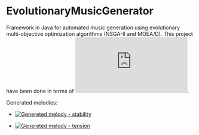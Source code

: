 # EvolutionaryMusicGenerator

Framework in Java for automated music generation using evolutionary multi-objective optimization algorithms (NSGA-II and MOEA/D). This project have been done in terms of ![master degree thesis](https://github.com/Seszel/EvolutionaryMusicGenerator/blob/bd60f87a04e3b7186f914bc8bfd21b45226f5377/PracaMagisterska_JoannaAdamczyk.pdf).

Generated melodies:

- [![Genereted melody - stability](https://img.youtube.com/vi/CdhHcE_rY6U?si=O8NocQeLpgALggCs/hqdefault.jpg)](https://www.youtube.com/embed/CdhHcE_rY6U?si=O8NocQeLpgALggCs)


- [![Genereted melody - tension](https://img.youtube.com/vi/cf694WNE51A?si=EguYB-G3Zw0eNSdG/hqdefault.jpg)](https://www.youtube.com/embed/cf694WNE51A?si=EguYB-G3Zw0eNSdG)
